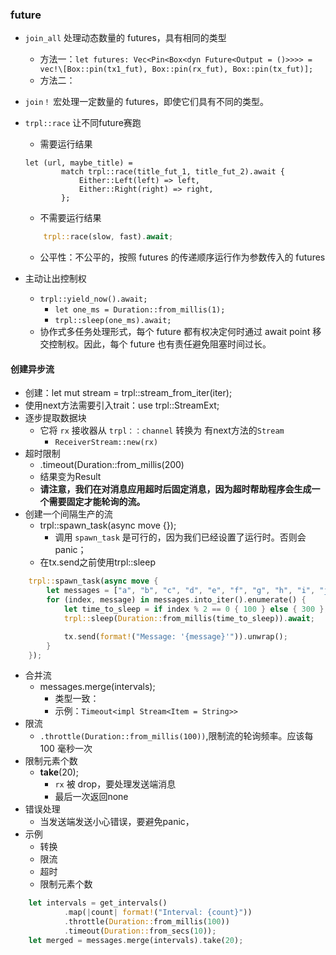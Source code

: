 ### future
- `join_all` 处理动态数量的 futures，具有相同的类型
	- 方法一：`let futures: Vec<Pin<Box<dyn Future<Output = ()>>>> =
            vec!\[Box::pin(tx1_fut), Box::pin(rx_fut), Box::pin(tx_fut)];`
	- 方法二：
            
- `join！` 宏处理一定数量的 futures，即使它们具有不同的类型。
- `trpl::race` 让不同future赛跑
	- 需要运行结果
	```
	let (url, maybe_title) =
            match trpl::race(title_fut_1, title_fut_2).await {
                Either::Left(left) => left,
                Either::Right(right) => right,
            };
	```
	- 不需要运行结果
	```rust
		trpl::race(slow, fast).await;
	```
	- 公平性：不公平的，按照 futures 的传递顺序运行作为参数传入的 futures
- 主动让出控制权
	- `trpl::yield_now().await;`
		- `let one_ms = Duration::from_millis(1);`
		- `trpl::sleep(one_ms).await;`
	- 协作式多任务处理形式，每个 future 都有权决定何时通过 await point 移交控制权。因此，每个 future 也有责任避免阻塞时间过长。
#### 创建异步流
- 创建：let mut stream = trpl::stream_from_iter(iter);
- 使用next方法需要引入trait：use trpl::StreamExt;
- 逐步提取数据块
	- 它将 `rx` 接收器从 `trpl：：channel` 转换为 有next方法的`Stream` 
		- `ReceiverStream::new(rx)`
- 超时限制
	- .timeout(Duration::from_millis(200)
	- 结果变为Result
	- **请注意，我们在对消息应用超时后固定消息，因为超时帮助程序会生成一个需要固定才能轮询的流。**
- 创建一个间隔生产的流
	- trpl::spawn_task(async move {});
		- 调用 `spawn_task` 是可行的，因为我们已经设置了运行时。否则会panic；
	- 在tx.send之前使用trpl::sleep
```rust
    trpl::spawn_task(async move {
        let messages = ["a", "b", "c", "d", "e", "f", "g", "h", "i", "j"];
        for (index, message) in messages.into_iter().enumerate() {
            let time_to_sleep = if index % 2 == 0 { 100 } else { 300 };
            trpl::sleep(Duration::from_millis(time_to_sleep)).await;

            tx.send(format!("Message: '{message}'")).unwrap();
        }
    });
```
- 合并流
	- messages.merge(intervals);
		- 类型一致：
		- 示例：`Timeout<impl Stream<Item = String>>` 
- 限流
	- `.throttle(Duration::from_millis(100))`,限制流的轮询频率。应该每 100 毫秒一次
- 限制元素个数
	- **take**(20);
		- `rx` 被 drop，要处理发送端消息
		- 最后一次返回none
- 错误处理
	- 当发送端发送小心错误，要避免panic，
- 示例
	- 转换
	- 限流
	- 超时
	- 限制元素个数
```rust
	let intervals = get_intervals()
            .map(|count| format!("Interval: {count}"))
            .throttle(Duration::from_millis(100))
            .timeout(Duration::from_secs(10));
	let merged = messages.merge(intervals).take(20);
```